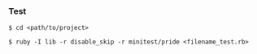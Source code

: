 ### Test

`$ cd <path/to/project>`

`$ ruby -I lib -r disable_skip -r minitest/pride <filename_test.rb>`
